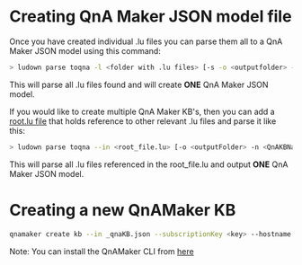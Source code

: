 # Creating QnA Maker JSON model file

Once you have created individual .lu files you can parse them all to a QnA Maker JSON model using this command: 
```bash
> ludown parse toqna -l <folder with .lu files> [-s -o <outputfolder> -n <QnAKBName> --verbose]
```

This will parse all .lu files found and will create **ONE** QnA Maker JSON model. 

If you would like to create multiple QnA Maker KB's, then you can add a [root.lu file](../examples/en-us/root.lu) that holds reference to other relevant .lu files and parse it like this: 

```bash
> ludown parse toqna --in <root_file.lu> [-o <outputFolder> -n <QnAKBName> --verbose]
```

This will parse all .lu files referenced in the root_file.lu and output **ONE** QnA Maker JSON model. 

# Creating a new QnAMaker KB

```bash
qnamaker create kb --in _qnaKB.json --subscriptionKey <key> --hostname <url> --endpointKey <key>
```

Note: You can install the QnAMaker CLI from [here](../../QnAMaker)